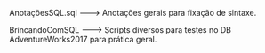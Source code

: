 AnotaçõesSQL.sql ---> Anotações gerais para fixação de sintaxe.

BrincandoComSQL ---> Scripts diversos para testes no DB AdventureWorks2017 para prática geral.
